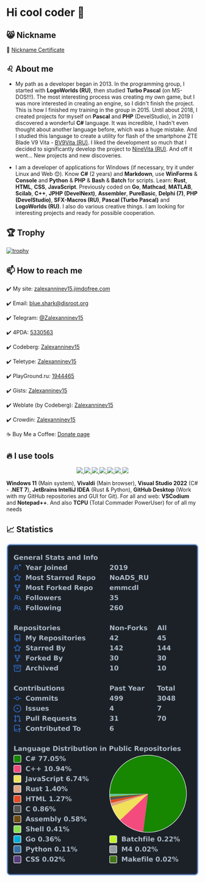 # Hi cool coder 🤘

## 😸 Nickname

  👤 [Nickname Certificate](https://mynickname.com/en/Zalexanninev15)
  
## ♌ About me

- My path as a developer began in 2013. In the programming group, I started with **LogoWorlds (RU)**, then studied **Turbo Pascal** (on MS-DOS!!!). The most interesting process was creating my own game, but I was more interested in creating an engine, so I didn't finish the project. This is how I finished my training in the group in 2015. Until about 2018, I created projects for myself on **Pascal** and **PHP** (DevelStudio), in 2019 I discovered a wonderful **C#** language. It was incredible, I hadn't even thought about another language before, which was a huge mistake. And I studied this language to create a utility for flash of the smartphone ZTE Blade V9 Vita - [BV9Vita (RU)](https://4pda.to/forum/index.php?showtopic=952274&view=findpost&p=88382383). I liked the development so much that I decided to significantly develop the project to [NineVita (RU)](https://4pda.to/forum/index.php?showtopic=952274&view=findpost&p=91409816). And off it went... New projects and new discoveries. 

- I am a developer of applications for Windows (if necessary, try it under Linux and Web 😊). Know **C#** (2 years) and **Markdown**, use **WinForms** & **Console** and **Python** & **PHP** & **Bash** & **Batch** for scripts. Learn: **Rust**, **HTML**, **CSS**, **JavaScript**. Previously coded on **Go**, **Mathcad**, **MATLAB**, **Scilab**, **C++**, **JPHP (DevelNext)**, **Assembler**, **PureBasic**, **Delphi (7)**, **PHP (DevelStudio)**, **SFX-Macros (RU)**, **Pascal (Turbo Pascal)** and **LogoWorlds (RU)**. I also do various creative things. I am looking for interesting projects and ready for possible cooperation.

## 🏆 Trophy

[![trophy](https://github-profile-trophy.vercel.app/?username=Zalexanninev15&theme=algolia&margin-w=7&margin-h=7&rank=A,AAA,AA,B,BB,BBB,SECRET&row=2&column=3)](https://github.com/Zalexanninev15/github-profile-trophy)

## 📫 How to reach me

  ✔️ My site: [zalexanninev15.jimdofree.com](https://zalexanninev15.jimdofree.com)

  ✔️ Email: [blue.shark@disroot.org](mailto:blue.shark@disroot.org)
  
  ✔️ Telegram: [@Zalexanninev15](https://t.me/Zalexanninev15)
  
  ✔️ 4PDA: [5330563](https://4pda.ru/forum/index.php?showuser=5330563)

  ✔️ Codeberg: [Zalexanninev15](https://codeberg.org/Zalexanninev15)

  ✔️ Teletype: [Zalexanninev15](https://teletype.in/@zalexanninev15)

  ✔️ PlayGround.ru: [1944465](https://users.playground.ru/1944465)

  ✔️ Gists: [Zalexanninev15](https://gist.github.com/Zalexanninev15)

  ✔️ Weblate (by Codeberg): [Zalexanninev15](https://translate.codeberg.org/user/Zalexanninev15)
  
  ✔️ Crowdin: [Zalexanninev15](https://crowdin.com/profile/Zalexanninev15) 

  ☕ Buy Me a Coffee: [Donate page](https://zalexanninev15.jimdofree.com/buy-me-a-coffee)

## 🔥 I use tools

<div align="center">
  <a href="https://www.microsoft.com/en-us/software-download/windows11">
        <img src="https://img.shields.io/badge/Windows_11-1C2030?style=for-the-badge&logo=microsoft&logoColor=#75B6E7" />
  </a>
  <a href="https://vivaldi.com">
        <img src="https://img.shields.io/badge/Vivaldi-262847?style=for-the-badge&logo=vivaldi&logoColor=#4C70F0" />
  </a>
  <a href="https://www.jetbrains.com/idea">
        <img src="https://img.shields.io/badge/VS_Codium-2E2E2E?style=for-the-badge&logo=vscodium&logoColor=#3B98EE" />
  </a>
  <a href="https://www.jetbrains.com/idea">
        <img src="https://img.shields.io/badge/IntelliJ_IDEA-F54448?style=for-the-badge&logo=intellijidea&logoColor=#FE2857" />
  </a>
  <a href="https://visualstudio.microsoft.com/vs/community">
        <img src="https://img.shields.io/badge/Visual_Studio_2022-473EA3?style=for-the-badge&logo=v&logoColor=#8661C5" />
  </a>
  <a href="https://desktop.github.com">
        <img src="https://img.shields.io/badge/GitHub_Desktop-24292E?style=for-the-badge&logo=github&logoColor=#692786" />
  </a>
  <a href="https://notepad-plus-plus.org">
        <img src="https://img.shields.io/badge/Notepad++-A9F37E?style=for-the-badge&logo=notepadplusplus&logoColor=black" />
  </a>
  <p>
</div>

**Windows 11** (Main system), **Vivaldi** (Main browser), **Visual Studio 2022** (C# - **.NET 7**), **JetBrains IntelliJ IDEA** (Rust & Python), **GitHub Desktop** (Work with my GitHub repositories and GUI for Git). For all and web: **VSCodium** and **Notepad++**. And also **TCPU** (Total Commader PowerUser) for of all my needs

## 📈 Statistics

![My user statistics](images/userstats.svg)
